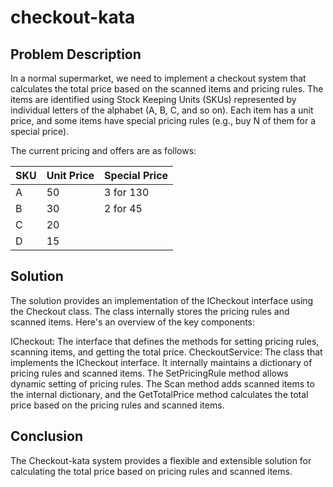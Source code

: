 # checkout-kata


## Problem Description

In a normal supermarket, we need to implement a checkout system that calculates the total price based on the scanned items and pricing rules. The items are identified using Stock Keeping Units (SKUs) represented by individual letters of the alphabet (A, B, C, and so on). Each item has a unit price, and some items have special pricing rules (e.g., buy N of them for a special price).

The current pricing and offers are as follows:

| SKU | Unit Price | Special Price |
| --- | --- | --- |
| A | 50 | 3 for 130 |
| B | 30 | 2 for 45 |
| C | 20 | |
| D | 15 | |

## Solution

The solution provides an implementation of the ICheckout interface using the Checkout class. The class internally stores the pricing rules and scanned items. Here's an overview of the key components:

ICheckout: The interface that defines the methods for setting pricing rules, scanning items, and getting the total price.
CheckoutService: The class that implements the ICheckout interface. It internally maintains a dictionary of pricing rules and scanned items. The SetPricingRule method allows dynamic setting of pricing rules. The Scan method adds scanned items to the internal dictionary, and the GetTotalPrice method calculates the total price based on the pricing rules and scanned items.

## Conclusion
The Checkout-kata system provides a flexible and extensible solution for calculating the total price based on pricing rules and scanned items.
